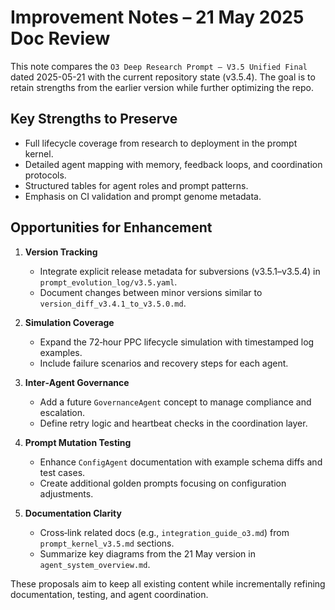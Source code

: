 # Improvement Notes – 21 May 2025 Doc Review

This note compares the `O3 Deep Research Prompt – V3.5 Unified Final` dated 2025-05-21 with the current repository state (v3.5.4). The goal is to retain strengths from the earlier version while further optimizing the repo.

## Key Strengths to Preserve
- Full lifecycle coverage from research to deployment in the prompt kernel.
- Detailed agent mapping with memory, feedback loops, and coordination protocols.
- Structured tables for agent roles and prompt patterns.
- Emphasis on CI validation and prompt genome metadata.

## Opportunities for Enhancement
1. **Version Tracking**
   - Integrate explicit release metadata for subversions (v3.5.1–v3.5.4) in `prompt_evolution_log/v3.5.yaml`.
   - Document changes between minor versions similar to `version_diff_v3.4.1_to_v3.5.0.md`.

2. **Simulation Coverage**
   - Expand the 72‑hour PPC lifecycle simulation with timestamped log examples.
   - Include failure scenarios and recovery steps for each agent.

3. **Inter‑Agent Governance**
   - Add a future `GovernanceAgent` concept to manage compliance and escalation.
   - Define retry logic and heartbeat checks in the coordination layer.

4. **Prompt Mutation Testing**
   - Enhance `ConfigAgent` documentation with example schema diffs and test cases.
   - Create additional golden prompts focusing on configuration adjustments.

5. **Documentation Clarity**
   - Cross‑link related docs (e.g., `integration_guide_o3.md`) from `prompt_kernel_v3.5.md` sections.
   - Summarize key diagrams from the 21 May version in `agent_system_overview.md`.

These proposals aim to keep all existing content while incrementally refining documentation, testing, and agent coordination.
